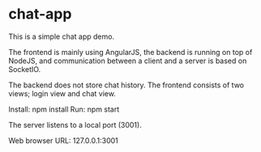 # chat-app

This is a simple chat app demo.

The frontend is mainly using AngularJS,
the backend is running on top of NodeJS, and
communication between a client and
a server is based on SocketIO.  

The backend does not store chat history.
The frontend consists of two views; login view and chat view.

Install: npm install
Run:     npm start

The server listens to a local port (3001).

Web browser URL: 127.0.0.1:3001
